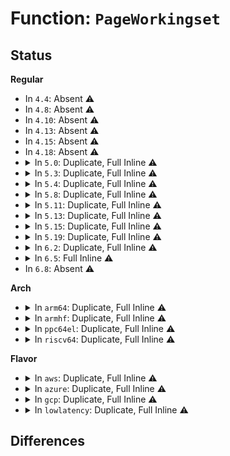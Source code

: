 # Function: <code>PageWorkingset</code>

## Status
<b>Regular</b>
<ul>
<li>
In <code>4.4</code>: Absent ⚠️
</li>
<li>
In <code>4.8</code>: Absent ⚠️
</li>
<li>
In <code>4.10</code>: Absent ⚠️
</li>
<li>
In <code>4.13</code>: Absent ⚠️
</li>
<li>
In <code>4.15</code>: Absent ⚠️
</li>
<li>
In <code>4.18</code>: Absent ⚠️
</li>
<li>
<details>
<summary>In <code>5.0</code>: Duplicate, Full Inline ⚠️</summary>

**Collision:** Static Duplication

**Inline:** Full

**Transformation:** False

**Instances:**

```
In mm/filemap.c (ffffffff811ff4b7)
Location: include/linux/page-flags.h:292
Inline: True
Inline callers:
  - mm/filemap.c:do_read_cache_page
  - mm/filemap.c:do_read_cache_page
  - mm/filemap.c:filemap_fault
  - mm/filemap.c:generic_file_buffered_read
  - mm/filemap.c:__lock_page_killable
  - mm/filemap.c:__lock_page
  - mm/filemap.c:put_and_wait_on_page_locked
```
```
In mm/workingset.c (ffffffff81238dd9)
Location: include/linux/page-flags.h:292
Inline: True
Inline callers:
  - mm/workingset.c:workingset_eviction
```
```
In mm/migrate.c (ffffffff81281594)
Location: include/linux/page-flags.h:292
Inline: True
Inline callers:
  - mm/migrate.c:migrate_page_states
```
</details>
</li>
<li>
<details>
<summary>In <code>5.3</code>: Duplicate, Full Inline ⚠️</summary>

**Collision:** Static Duplication

**Inline:** Full

**Transformation:** False

**Instances:**

```
In mm/filemap.c (ffffffff81216745)
Location: include/linux/page-flags.h:323
Inline: True
Inline callers:
  - mm/filemap.c:do_read_cache_page
  - mm/filemap.c:do_read_cache_page
  - mm/filemap.c:filemap_fault
  - mm/filemap.c:generic_file_buffered_read
  - mm/filemap.c:__lock_page_or_retry
  - mm/filemap.c:__lock_page_or_retry
  - mm/filemap.c:__lock_page_killable
  - mm/filemap.c:__lock_page
  - mm/filemap.c:put_and_wait_on_page_locked
```
```
In mm/workingset.c (ffffffff81249fdd)
Location: include/linux/page-flags.h:323
Inline: True
Inline callers:
  - mm/workingset.c:workingset_eviction
```
```
In mm/migrate.c (ffffffff8129d826)
Location: include/linux/page-flags.h:323
Inline: True
Inline callers:
  - mm/migrate.c:migrate_page_states
```
</details>
</li>
<li>
<details>
<summary>In <code>5.4</code>: Duplicate, Full Inline ⚠️</summary>

**Collision:** Static Duplication

**Inline:** Full

**Transformation:** False

**Instances:**

```
In mm/filemap.c (ffffffff81224055)
Location: include/linux/page-flags.h:323
Inline: True
Inline callers:
  - mm/filemap.c:do_read_cache_page
  - mm/filemap.c:do_read_cache_page
  - mm/filemap.c:filemap_fault
  - mm/filemap.c:generic_file_buffered_read
  - mm/filemap.c:__lock_page_or_retry
  - mm/filemap.c:__lock_page_or_retry
  - mm/filemap.c:__lock_page_killable
  - mm/filemap.c:__lock_page
  - mm/filemap.c:put_and_wait_on_page_locked
```
```
In mm/workingset.c (ffffffff8125842c)
Location: include/linux/page-flags.h:323
Inline: True
Inline callers:
  - mm/workingset.c:workingset_eviction
```
```
In mm/migrate.c (ffffffff812ad144)
Location: include/linux/page-flags.h:323
Inline: True
Inline callers:
  - mm/migrate.c:migrate_page_states
```
```
In block/bio.c (ffffffff814de65c)
Location: include/linux/page-flags.h:323
Inline: True
Inline callers:
  - block/bio.c:__bio_add_page
```
</details>
</li>
<li>
<details>
<summary>In <code>5.8</code>: Duplicate, Full Inline ⚠️</summary>

**Collision:** Static Duplication

**Inline:** Full

**Transformation:** False

**Instances:**

```
In mm/filemap.c (ffffffff8124f9f7)
Location: include/linux/page-flags.h:331
Inline: True
Inline callers:
  - mm/filemap.c:wait_on_page_bit_common
```
```
In mm/workingset.c (ffffffff81286add)
Location: include/linux/page-flags.h:331
Inline: True
Inline callers:
  - mm/workingset.c:workingset_eviction
```
```
In mm/migrate.c (ffffffff812e2c84)
Location: include/linux/page-flags.h:331
Inline: True
Inline callers:
  - mm/migrate.c:migrate_page_states
```
```
In block/bio.c (ffffffff8153dbfc)
Location: include/linux/page-flags.h:331
Inline: True
Inline callers:
  - block/bio.c:__bio_add_page
```
</details>
</li>
<li>
<details>
<summary>In <code>5.11</code>: Duplicate, Full Inline ⚠️</summary>

**Collision:** Static Duplication

**Inline:** Full

**Transformation:** False

**Instances:**

```
In mm/filemap.c (ffffffff8125a91d)
Location: include/linux/page-flags.h:340
Inline: True
Inline callers:
  - mm/filemap.c:wait_on_page_bit_common
```
```
In mm/workingset.c (ffffffff81290d3e)
Location: include/linux/page-flags.h:340
Inline: True
Inline callers:
  - mm/workingset.c:workingset_eviction
```
```
In mm/migrate.c (ffffffff812ee0b4)
Location: include/linux/page-flags.h:340
Inline: True
Inline callers:
  - mm/migrate.c:migrate_page_states
```
```
In block/bio.c (ffffffff8155a77c)
Location: include/linux/page-flags.h:340
Inline: True
Inline callers:
  - block/bio.c:__bio_add_page
```
</details>
</li>
<li>
<details>
<summary>In <code>5.13</code>: Duplicate, Full Inline ⚠️</summary>

**Collision:** Static Duplication

**Inline:** Full

**Transformation:** False

**Instances:**

```
In mm/filemap.c (ffffffff8125f16f)
Location: include/linux/page-flags.h:340
Inline: True
Inline callers:
  - mm/filemap.c:wait_on_page_bit_common
```
```
In mm/workingset.c (ffffffff8129639d)
Location: include/linux/page-flags.h:340
Inline: True
Inline callers:
  - mm/workingset.c:workingset_eviction
```
```
In mm/migrate.c (ffffffff812f3ba4)
Location: include/linux/page-flags.h:340
Inline: True
Inline callers:
  - mm/migrate.c:migrate_page_states
```
```
In block/bio.c (ffffffff81562f50)
Location: include/linux/page-flags.h:340
Inline: True
Inline callers:
  - block/bio.c:__bio_add_page
```
</details>
</li>
<li>
<details>
<summary>In <code>5.15</code>: Duplicate, Full Inline ⚠️</summary>

**Collision:** Static Duplication

**Inline:** Full

**Transformation:** False

**Instances:**

```
In mm/filemap.c (ffffffff8129b8d1)
Location: include/linux/page-flags.h:354
Inline: True
Inline callers:
  - mm/filemap.c:wait_on_page_bit_common
```
```
In mm/workingset.c (ffffffff812d6b31)
Location: include/linux/page-flags.h:354
Inline: True
Inline callers:
  - mm/workingset.c:workingset_eviction
```
```
In mm/migrate.c (ffffffff8133e544)
Location: include/linux/page-flags.h:354
Inline: True
Inline callers:
  - mm/migrate.c:migrate_page_states
```
```
In block/bio.c (ffffffff815c631e)
Location: include/linux/page-flags.h:354
Inline: True
Inline callers:
  - block/bio.c:__bio_add_page
```
</details>
</li>
<li>
<details>
<summary>In <code>5.19</code>: Duplicate, Full Inline ⚠️</summary>

**Collision:** Static Duplication

**Inline:** Full

**Transformation:** False

**Instances:**

```
In mm/page_io.c (ffffffff8137a456)
Location: include/linux/page-flags.h:504
Inline: True
Inline callers:
  - mm/page_io.c:swap_readpage
```
```
In block/bio.c (ffffffff81670fdc)
Location: include/linux/page-flags.h:504
Inline: True
Inline callers:
  - block/bio.c:__bio_add_page
```
</details>
</li>
<li>
<details>
<summary>In <code>6.2</code>: Duplicate, Full Inline ⚠️</summary>

**Collision:** Static Duplication

**Inline:** Full

**Transformation:** False

**Instances:**

```
In mm/readahead.c (ffffffff8136c114)
Location: include/linux/page-flags.h:483
Inline: True
Inline callers:
  - mm/readahead.c:readahead_expand
```
```
In mm/page_io.c (ffffffff813f7ef6)
Location: include/linux/page-flags.h:483
Inline: True
Inline callers:
  - mm/page_io.c:swap_readpage
```
</details>
</li>
<li>
<details>
<summary>In <code>6.5</code>: Full Inline ⚠️</summary>

**Collision:** Unique Static

**Inline:** Full

**Transformation:** False

**Instances:**

```
In mm/page_io.c (ffffffff8142afe6)
Location: include/linux/page-flags.h:477
Inline: True
Inline callers:
  - mm/page_io.c:swap_readpage
```
</details>
</li>
<li>
In <code>6.8</code>: Absent ⚠️
</li>
</ul>
<b>Arch</b>
<ul>
<li>
<details>
<summary>In <code>arm64</code>: Duplicate, Full Inline ⚠️</summary>

**Collision:** Static Duplication

**Inline:** Full

**Transformation:** False

**Instances:**

```
In mm/filemap.c (ffff8000102af57c)
Location: include/linux/page-flags.h:323
Inline: True
Inline callers:
  - mm/filemap.c:wait_on_page_bit_common
```
```
In mm/workingset.c (ffff8000102f0214)
Location: include/linux/page-flags.h:323
Inline: True
Inline callers:
  - mm/workingset.c:workingset_eviction
```
```
In mm/migrate.c (ffff80001034f430)
Location: include/linux/page-flags.h:323
Inline: True
Inline callers:
  - mm/migrate.c:migrate_page_states
```
```
In block/bio.c (ffff8000105d9edc)
Location: include/linux/page-flags.h:323
Inline: True
Inline callers:
  - block/bio.c:__bio_add_page
```
</details>
</li>
<li>
<details>
<summary>In <code>armhf</code>: Duplicate, Full Inline ⚠️</summary>

**Collision:** Static Duplication

**Inline:** Full

**Transformation:** False

**Instances:**

```
In mm/filemap.c (c04de1c4)
Location: include/linux/page-flags.h:323
Inline: True
Inline callers:
  - mm/filemap.c:do_read_cache_page
  - mm/filemap.c:do_read_cache_page
  - mm/filemap.c:filemap_fault
  - mm/filemap.c:generic_file_buffered_read
  - mm/filemap.c:__lock_page_or_retry
  - mm/filemap.c:__lock_page_or_retry
  - mm/filemap.c:__lock_page_killable
  - mm/filemap.c:__lock_page
  - mm/filemap.c:put_and_wait_on_page_locked
```
```
In mm/workingset.c (c0513938)
Location: include/linux/page-flags.h:323
Inline: True
Inline callers:
  - mm/workingset.c:workingset_eviction
```
```
In mm/migrate.c (c05513c8)
Location: include/linux/page-flags.h:323
Inline: True
Inline callers:
  - mm/migrate.c:migrate_page_states
```
```
In block/bio.c (c07874bc)
Location: include/linux/page-flags.h:323
Inline: True
Inline callers:
  - block/bio.c:__bio_add_page
```
</details>
</li>
<li>
<details>
<summary>In <code>ppc64el</code>: Duplicate, Full Inline ⚠️</summary>

**Collision:** Static Duplication

**Inline:** Full

**Transformation:** False

**Instances:**

```
In mm/filemap.c (c0000000003673d0)
Location: include/linux/page-flags.h:323
Inline: True
Inline callers:
  - mm/filemap.c:do_read_cache_page
  - mm/filemap.c:do_read_cache_page
  - mm/filemap.c:filemap_fault
  - mm/filemap.c:generic_file_buffered_read
  - mm/filemap.c:__lock_page_or_retry
  - mm/filemap.c:__lock_page_or_retry
  - mm/filemap.c:__lock_page_killable
  - mm/filemap.c:__lock_page
  - mm/filemap.c:put_and_wait_on_page_locked
```
```
In mm/workingset.c (c0000000003b4bc0)
Location: include/linux/page-flags.h:323
Inline: True
Inline callers:
  - mm/workingset.c:workingset_eviction
```
```
In mm/migrate.c (c000000000431860)
Location: include/linux/page-flags.h:323
Inline: True
Inline callers:
  - mm/migrate.c:migrate_page_states
```
```
In block/bio.c (c00000000076a2e0)
Location: include/linux/page-flags.h:323
Inline: True
Inline callers:
  - block/bio.c:__bio_add_page
```
</details>
</li>
<li>
<details>
<summary>In <code>riscv64</code>: Duplicate, Full Inline ⚠️</summary>

**Collision:** Static Duplication

**Inline:** Full

**Transformation:** False

**Instances:**

```
In mm/filemap.c (ffffffe0001d70f0)
Location: include/linux/page-flags.h:323
Inline: True
Inline callers:
  - mm/filemap.c:do_read_cache_page
  - mm/filemap.c:do_read_cache_page
  - mm/filemap.c:filemap_fault
  - mm/filemap.c:generic_file_buffered_read
  - mm/filemap.c:__lock_page_or_retry
  - mm/filemap.c:__lock_page_or_retry
  - mm/filemap.c:__lock_page_killable
  - mm/filemap.c:__lock_page
  - mm/filemap.c:put_and_wait_on_page_locked
```
```
In mm/workingset.c (ffffffe000203c16)
Location: include/linux/page-flags.h:323
Inline: True
Inline callers:
  - mm/workingset.c:workingset_eviction
```
```
In mm/migrate.c (ffffffe00023e466)
Location: include/linux/page-flags.h:323
Inline: True
Inline callers:
  - mm/migrate.c:migrate_page_states
```
```
In block/bio.c (ffffffe00041d89a)
Location: include/linux/page-flags.h:323
Inline: True
Inline callers:
  - block/bio.c:__bio_add_page
```
</details>
</li>
</ul>
<b>Flavor</b>
<ul>
<li>
<details>
<summary>In <code>aws</code>: Duplicate, Full Inline ⚠️</summary>

**Collision:** Static Duplication

**Inline:** Full

**Transformation:** False

**Instances:**

```
In mm/filemap.c (ffffffff8121c6a5)
Location: include/linux/page-flags.h:323
Inline: True
Inline callers:
  - mm/filemap.c:do_read_cache_page
  - mm/filemap.c:do_read_cache_page
  - mm/filemap.c:filemap_fault
  - mm/filemap.c:generic_file_buffered_read
  - mm/filemap.c:__lock_page_or_retry
  - mm/filemap.c:__lock_page_or_retry
  - mm/filemap.c:__lock_page_killable
  - mm/filemap.c:__lock_page
  - mm/filemap.c:put_and_wait_on_page_locked
```
```
In mm/workingset.c (ffffffff81250a7c)
Location: include/linux/page-flags.h:323
Inline: True
Inline callers:
  - mm/workingset.c:workingset_eviction
```
```
In mm/migrate.c (ffffffff812a5724)
Location: include/linux/page-flags.h:323
Inline: True
Inline callers:
  - mm/migrate.c:migrate_page_states
```
```
In block/bio.c (ffffffff814d6c3c)
Location: include/linux/page-flags.h:323
Inline: True
Inline callers:
  - block/bio.c:__bio_add_page
```
</details>
</li>
<li>
<details>
<summary>In <code>azure</code>: Duplicate, Full Inline ⚠️</summary>

**Collision:** Static Duplication

**Inline:** Full

**Transformation:** False

**Instances:**

```
In mm/filemap.c (ffffffff8120f889)
Location: include/linux/page-flags.h:323
Inline: True
Inline callers:
  - mm/filemap.c:do_read_cache_page
  - mm/filemap.c:do_read_cache_page
  - mm/filemap.c:filemap_fault
  - mm/filemap.c:generic_file_buffered_read
  - mm/filemap.c:__lock_page_or_retry
  - mm/filemap.c:__lock_page_or_retry
  - mm/filemap.c:__lock_page_killable
  - mm/filemap.c:__lock_page
  - mm/filemap.c:put_and_wait_on_page_locked
```
```
In mm/workingset.c (ffffffff812439fc)
Location: include/linux/page-flags.h:323
Inline: True
Inline callers:
  - mm/workingset.c:workingset_eviction
```
```
In mm/migrate.c (ffffffff812971f4)
Location: include/linux/page-flags.h:323
Inline: True
Inline callers:
  - mm/migrate.c:migrate_page_states
```
```
In block/bio.c (ffffffff814c75fc)
Location: include/linux/page-flags.h:323
Inline: True
Inline callers:
  - block/bio.c:__bio_add_page
```
</details>
</li>
<li>
<details>
<summary>In <code>gcp</code>: Duplicate, Full Inline ⚠️</summary>

**Collision:** Static Duplication

**Inline:** Full

**Transformation:** False

**Instances:**

```
In mm/filemap.c (ffffffff8121a445)
Location: include/linux/page-flags.h:323
Inline: True
Inline callers:
  - mm/filemap.c:do_read_cache_page
  - mm/filemap.c:do_read_cache_page
  - mm/filemap.c:filemap_fault
  - mm/filemap.c:generic_file_buffered_read
  - mm/filemap.c:__lock_page_or_retry
  - mm/filemap.c:__lock_page_or_retry
  - mm/filemap.c:__lock_page_killable
  - mm/filemap.c:__lock_page
  - mm/filemap.c:put_and_wait_on_page_locked
```
```
In mm/workingset.c (ffffffff8124e81c)
Location: include/linux/page-flags.h:323
Inline: True
Inline callers:
  - mm/workingset.c:workingset_eviction
```
```
In mm/migrate.c (ffffffff812a3534)
Location: include/linux/page-flags.h:323
Inline: True
Inline callers:
  - mm/migrate.c:migrate_page_states
```
```
In block/bio.c (ffffffff814d2ccc)
Location: include/linux/page-flags.h:323
Inline: True
Inline callers:
  - block/bio.c:__bio_add_page
```
</details>
</li>
<li>
<details>
<summary>In <code>lowlatency</code>: Duplicate, Full Inline ⚠️</summary>

**Collision:** Static Duplication

**Inline:** Full

**Transformation:** False

**Instances:**

```
In mm/filemap.c (ffffffff81229510)
Location: include/linux/page-flags.h:323
Inline: True
Inline callers:
  - mm/filemap.c:do_read_cache_page
  - mm/filemap.c:do_read_cache_page
  - mm/filemap.c:filemap_fault
  - mm/filemap.c:generic_file_buffered_read
  - mm/filemap.c:__lock_page_or_retry
  - mm/filemap.c:__lock_page_or_retry
  - mm/filemap.c:__lock_page_killable
  - mm/filemap.c:__lock_page
  - mm/filemap.c:put_and_wait_on_page_locked
```
```
In mm/workingset.c (ffffffff8125e18c)
Location: include/linux/page-flags.h:323
Inline: True
Inline callers:
  - mm/workingset.c:workingset_eviction
```
```
In mm/migrate.c (ffffffff812b3d44)
Location: include/linux/page-flags.h:323
Inline: True
Inline callers:
  - mm/migrate.c:migrate_page_states
```
```
In block/bio.c (ffffffff814eb84c)
Location: include/linux/page-flags.h:323
Inline: True
Inline callers:
  - block/bio.c:__bio_add_page
```
</details>
</li>
</ul>

## Differences
